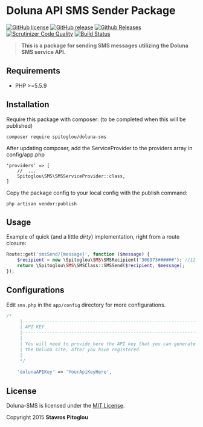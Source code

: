 # Doluna API SMS Sender Package

[![GitHub license](https://img.shields.io/github/license/spitoglou/doluna-sms.svg)]()
[![GitHub release](https://img.shields.io/github/release/spitoglou/doluna-sms.svg)]()
[![Github Releases](https://img.shields.io/github/downloads/spitoglou/doluna-sms/latest/total.svg)]()
[![Scrutinizer Code Quality](https://scrutinizer-ci.com/g/spitoglou/doluna-sms/badges/quality-score.png?b=master)](https://scrutinizer-ci.com/g/spitoglou/doluna-sms/?branch=master)
[![Build Status](https://scrutinizer-ci.com/g/spitoglou/doluna-sms/badges/build.png?b=master)](https://scrutinizer-ci.com/g/spitoglou/doluna-sms/build-status/master)

> **This is a package for sending SMS messages utilizing the Doluna SMS service API.**

## Requirements

- PHP >=5.5.9

## Installation

Require this package with composer:
(to be completed when this will be published)

```
composer require spitoglou/doluna-sms
```

After updating composer, add the ServiceProvider to the providers array in config/app.php

```
'providers' => [
	//	...
	Spitoglou\SMS\SMSServiceProvider::class,
]
```

Copy the package config to your local config with the publish command:

```
php artisan vendor:publish
```

## Usage

Example of quick (and a little *dirty*) implementation, right from a route closure:
```php
Route::get('smsSend/{message}', function ($message) {
    $recipient = new \Spitoglou\SMS\SMSRecipient('306973######'); //12 digit international number here (30 stands for Greece etc.)
    return \Spitoglou\SMS\SMSClass::SMSSend($recipient, $message);
});
```

## Configurations

Edit ``sms.php``  in the ``app/config`` directory for more configurations.

```php
/*
     |--------------------------------------------------------------------------
     | API KEY
     |--------------------------------------------------------------------------
     |
     | You will need to provide here the API key that you can generate from
     | the Doluna site, after you have registered.
     |
     */
    
    'dolunaAPIKey' => 'YourApiKeyHere',

```


## License

Doluna-SMS is licensed under the [MIT License](http://opensource.org/licenses/MIT).

Copyright 2015 **Stavros Pitoglou**

